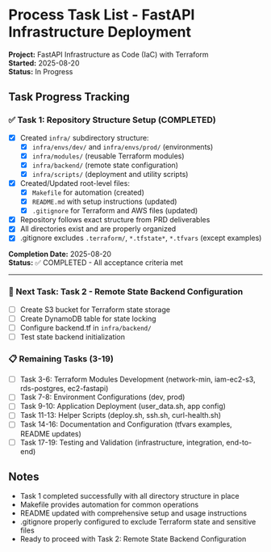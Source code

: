 # Process Task List - FastAPI Infrastructure Deployment

**Project:** FastAPI Infrastructure as Code (IaC) with Terraform  
**Started:** 2025-08-20  
**Status:** In Progress  

## Task Progress Tracking

### ✅ Task 1: Repository Structure Setup (COMPLETED)
- [x] Created `infra/` subdirectory structure:
  - [x] `infra/envs/dev/` and `infra/envs/prod/` (environments)
  - [x] `infra/modules/` (reusable Terraform modules)
  - [x] `infra/backend/` (remote state configuration)  
  - [x] `infra/scripts/` (deployment and utility scripts)
- [x] Created/Updated root-level files:
  - [x] `Makefile` for automation (created)
  - [x] `README.md` with setup instructions (updated)
  - [x] `.gitignore` for Terraform and AWS files (updated)
- [x] Repository follows exact structure from PRD deliverables
- [x] All directories exist and are properly organized
- [x] .gitignore excludes `.terraform/`, `*.tfstate*`, `*.tfvars` (except examples)

**Completion Date:** 2025-08-20  
**Status:** ✅ COMPLETED - All acceptance criteria met

---

### 🔄 Next Task: Task 2 - Remote State Backend Configuration
- [ ] Create S3 bucket for Terraform state storage
- [ ] Create DynamoDB table for state locking
- [ ] Configure backend.tf in `infra/backend/`
- [ ] Test state backend initialization

### 📋 Remaining Tasks (3-19)
- [ ] Task 3-6: Terraform Modules Development (network-min, iam-ec2-s3, rds-postgres, ec2-fastapi)
- [ ] Task 7-8: Environment Configurations (dev, prod)
- [ ] Task 9-10: Application Deployment (user_data.sh, app config)
- [ ] Task 11-13: Helper Scripts (deploy.sh, ssh.sh, curl-health.sh)
- [ ] Task 14-16: Documentation and Configuration (tfvars examples, README updates)
- [ ] Task 17-19: Testing and Validation (infrastructure, integration, end-to-end)

## Notes
- Task 1 completed successfully with all directory structure in place
- Makefile provides automation for common operations
- README updated with comprehensive setup and usage instructions
- .gitignore properly configured to exclude Terraform state and sensitive files
- Ready to proceed with Task 2: Remote State Backend Configuration